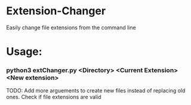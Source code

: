 # Extension-Changer
Easily change file extensions from the command line

# Usage: 
### python3 extChanger.py \<Directory\> \<Current Extension\> \<New extension\>

TODO:
Add more arguements to create new files instead of replacing old ones.
Check if file extensions are valid
